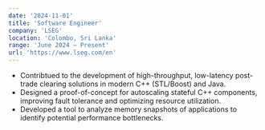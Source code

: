 ```yaml
---
date: '2024-11-01'
title: 'Software Engineer'
company: 'LSEG'
location: 'Colombo, Sri Lanka'
range: 'June 2024 – Present'
url: 'https://www.lseg.com/en'
---
```


- Contribtued to the development of high-throughput, low-latency post-trade clearing solutions in modern C++ (STL/Boost) and Java.
- Designed a proof-of-concept for autoscaling stateful C++ components, improving fault tolerance and optimizing resource utilization.
- Developed a tool to analyze memory snapshots of applications to identify potential performance bottlenecks.
